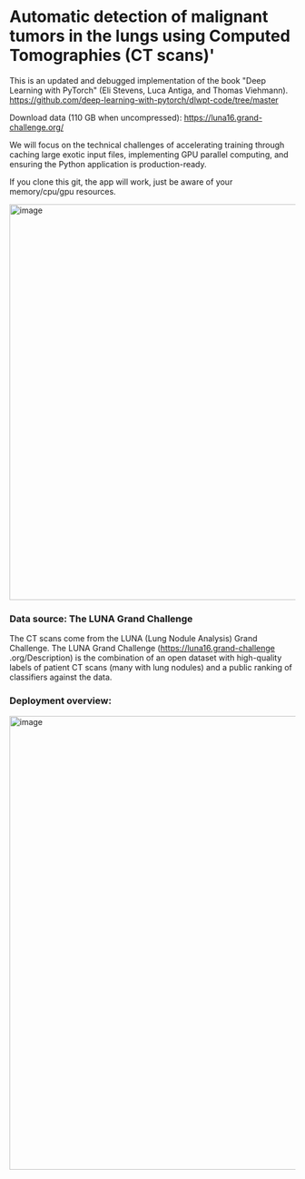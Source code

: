 # Automatic detection of malignant tumors in the lungs using Computed Tomographies (CT scans)'

This is an updated and debugged implementation of the book "Deep Learning with PyTorch" (Eli Stevens, Luca Antiga, and Thomas Viehmann). https://github.com/deep-learning-with-pytorch/dlwpt-code/tree/master

Download data (110 GB when uncompressed): https://luna16.grand-challenge.org/

We will focus on the technical challenges of accelerating training through caching large exotic input files, implementing GPU parallel computing, and ensuring the Python application is production-ready.

If you clone this git, the app will work, just be aware of your memory/cpu/gpu resources.

<img width="670" height="696" alt="image" src="https://github.com/user-attachments/assets/edc8d560-e02a-49ee-b2ea-cf6dcc338f51" />

### Data source: The LUNA Grand Challenge

The CT scans come from the LUNA (Lung Nodule Analysis) Grand Challenge. The LUNA Grand Challenge (https://luna16.grand-challenge .org/Description) is the combination of an open dataset with high-quality labels of patient CT scans (many with lung nodules) and a public ranking of classifiers against the data.

### Deployment overview:

<img width="1130" height="798" alt="image" src="https://github.com/user-attachments/assets/3e61d657-b256-47d1-934c-124341b81299" />
